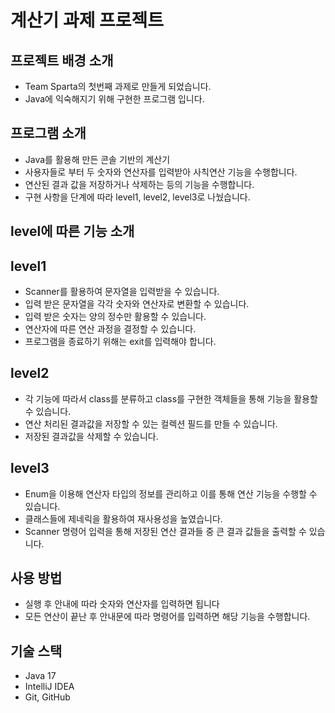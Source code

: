 # 계산기 과제 프로젝트
## 프로젝트 배경 소개
- Team Sparta의 첫번째 과제로 만들게 되었습니다.
- Java에 익숙해지기 위해 구현한 프로그램 입니다.
## 프로그램 소개
- Java를 활용해 만든 콘솔 기반의 계산기
- 사용자들로 부터 두 숫자와 연산자를 입력받아 사칙연산 기능을 수행합니다.
- 연산된 결과 값을 저장하거나 삭제하는 등의 기능을 수행합니다.
- 구현 사항을 단계에 따라 level1, level2, level3로 나눴습니다.

## level에 따른 기능 소개
## level1
- Scanner를 활용하여 문자열을 입력받을 수 있습니다.
- 입력 받은 문자열을 각각 숫자와 연산자로 변환할 수 있습니다.
- 입력 받은 숫자는 양의 정수만 활용할 수 있습니다.
- 연산자에 따른 연산 과정을 결정할 수 있습니다.
- 프로그램을 종료하기 위해는 exit를 입력해야 합니다.

## level2
- 각 기능에 따라서 class를 분류하고 class를 구현한 객체들을 통해 기능을 활용할 수 있습니다.
- 연산 처리된 결과값을 저장할 수 있는 컬렉션 필드를 만들 수 있습니다.
- 저장된 결과값을 삭제할 수 있습니다.

## level3
- Enum을 이용해 연산자 타입의 정보를 관리하고 이를 통해 연산 기능을 수행할 수 있습니다.
- 클래스들에 제네릭을 활용하여 재사용성을 높였습니다.
- Scanner 명령어 입력을 통해 저장된 연산 결과들 중 큰 결과 값들을 출력할 수 있습니다.

## 사용 방법
- 실행 후 안내에 따라 숫자와 연산자를 입력하면 됩니다
- 모든 연산이 끝난 후 안내문에 따라 명령어를 입력하면 해당 기능을 수행합니다.

## 기술 스택
- Java 17
- IntelliJ IDEA
- Git, GitHub